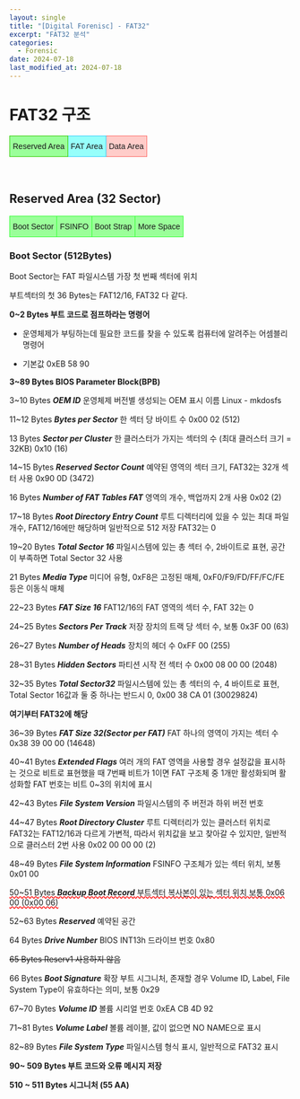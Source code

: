 ```yaml
---
layout: single
title: "[Digital Forenisc] - FAT32"
excerpt: "FAT32 분석"
categories:
  - Forensic
date: 2024-07-18
last_modified_at: 2024-07-18
---
```


# FAT32 구조 

<style type="text/css">
.tg  {border-collapse:collapse;border-spacing:0;}
.tg td{border-color:black;border-style:solid;border-width:1px;font-family:Arial, sans-serif;font-size:14px;
  overflow:hidden;padding:10px 5px;word-break:normal;}
.tg th{border-color:black;border-style:solid;border-width:1px;font-family:Arial, sans-serif;font-size:14px;
  font-weight:normal;overflow:hidden;padding:10px 5px;word-break:normal;}
.tg .tg-6o2b{background-color:#ffccc9;border-color:#fd6864;text-align:center;vertical-align:top}
.tg .tg-sy1x{background-color:#9aff99;border-color:#32cb00;text-align:center;vertical-align:top}
.tg .tg-hl7l{background-color:#96fffb;border-color:#34cdf9;text-align:center;vertical-align:top}
</style>
<table class="tg"><thead>
  <tr>
    <td class="tg-sy1x">Reserved Area</td>
    <td class="tg-hl7l">FAT Area</td>
    <td class="tg-6o2b">Data Area</td>
  </tr></thead>
</table>

<br>

## Reserved Area (32 Sector)

<style type="text/css">
.tg  {border-collapse:collapse;border-spacing:0;}
.tg td{border-color:black;border-style:solid;border-width:1px;font-family:Arial, sans-serif;font-size:14px;
  overflow:hidden;padding:10px 5px;word-break:normal;}
.tg th{border-color:black;border-style:solid;border-width:1px;font-family:Arial, sans-serif;font-size:14px;
  font-weight:normal;overflow:hidden;padding:10px 5px;word-break:normal;}
.tg .tg-tzz5{background-color:#9aff99;border-color:#34ff34;text-align:center;vertical-align:top}
.tg .tg-pj73{background-color:#9aff99;border-color:#34ff34;text-align:left;vertical-align:top}
</style>
<table class="tg"><thead>
  <tr>
    <td class="tg-tzz5">Boot Sector</td>
    <td class="tg-tzz5">FSINFO</td>
    <td class="tg-tzz5">Boot Strap</td>
    <td class="tg-pj73">More Space</td>
  </tr></thead>
</table>

### Boot Sector (512Bytes)

Boot Sector는 FAT 파일시스템 가장 첫 번째 섹터에 위치

부트섹터의 첫 36 Bytes는 FAT12/16, FAT32 다 같다. 

**0~2 Bytes 부트 코드로 점프하라는 명령어**

- 운영체제가 부팅하는데 필요한 코드를 찾을 수 있도록 컴퓨터에 알려주는 어셈블리 명령어

- 기본값 0xEB 58 90

**3~89 Bytes BIOS Parameter Block(BPB)**

3~10 Bytes ***OEM ID*** 운영체제 버전별 생성되는 OEM 표시 이름 Linux - mkdosfs

11~12 Bytes ***Bytes per Sector*** 한 섹터 당 바이트 수 0x00 02 (512)

13 Bytes ***Sector per Cluster*** 한 클러스터가 가지는 섹터의 수 (최대 클러스터 크기 = 32KB)
0x10 (16)

14~15 Bytes ***Reserved Sector Count*** 예약된 영역의 섹터 크기, FAT32는 32개 섹터 사용 
0x90 0D (3472)

16 Bytes ***Number of FAT Tables FAT*** 영역의 개수, 백업까지 2개 사용 0x02 (2)  

17~18 Bytes ***Root Directory Entry Count*** 루트 디렉터리에 있을 수 있는 최대 파일 개수,
FAT12/16에만 해당하며 일반적으로 512 저장 FAT32는 0

19~20 Bytes ***Total Sector 16*** 파일시스템에 있는 총 섹터 수, 2바이트로 표현, 공간이 부족하면 Total Sector 32 사용

21 Bytes ***Media Type*** 미디어 유형, 0xF8은 고정된 매체, 0xF0/F9/FD/FF/FC/FE 등은 이동식 매체

22~23 Bytes ***FAT Size 16*** FAT12/16의 FAT 영역의 섹터 수, FAT 32는 0 

24~25 Bytes ***Sectors Per Track*** 저장 장치의 트랙 당 섹터 수, 보통 0x3F 00 (63)

26~27 Bytes ***Number of Heads*** 장치의 헤더 수 0xFF 00 (255)

28~31 Bytes ***Hidden Sectors*** 파티션 시작 전 섹터 수 0x00 08 00 00 (2048)

32~35 Bytes ***Total Sector32*** 파일시스템에 있는 총 섹터의 수, 4 바이트로 표현, 
Total Sector 16값과 둘 중 하나는 반드시 0, 0x00 38 CA 01 (30029824)

**여기부터 FAT32에 해당**

36~39 Bytes ***FAT Size 32(Sector per FAT)*** FAT 하나의 영역이 가지는 섹터 수 0x38 39 00 00 (14648)

40~41 Bytes ***Extended Flags*** 여러 개의 FAT 영역을 사용할 경우 설정값을 표시하는 것으로 비트로 표현했을 때 7번째 비트가 1이면 FAT 구조체 중 1개만 활성화되며 활성화할 FAT 번호는 비트 0~3의 위치에 표시 

42~43 Bytes ***File System Version*** 파일시스템의 주 버전과 하위 버전 번호 

44~47 Bytes ***Root Directory Cluster*** 루트 디렉터리가 있는 클러스터 위치로 FAT32는 FAT12/16과 다르게 가변적, 따라서 위치값을 보고 찾아갈 수 있지만, 일반적으로 클러스터 2번 사용 
0x02 00 00 00 (2)

48~49 Bytes ***File System Information*** FSINFO 구조체가 있는 섹터 위치, 보통 0x01 00 

<span style="text-decoration: underline; text-decoration-color: red; text-decoration-style: wavy">50~51 Bytes ***Backup Boot Record*** 부트섹터 복사본이 있는 섹터 위치 보통 0x06 00 (0x00 06)</span>

52~63 Bytes ***Reserved*** 예약된 공간 

64 Bytes ***Drive Number*** BIOS INT13h 드라이브 번호 0x80

~~65 Bytes Reserv1 사용하지 않음~~ 

66 Bytes ***Boot Signature*** 확장 부트 시그니처, 존재할 경우 Volume ID, Label, File System Type이 유효하다는 의미, 보통 0x29

67~70 Bytes ***Volume ID*** 볼륨 시리얼 번호 0xEA CB 4D 92

71~81 Bytes ***Volume Label*** 볼륨 레이블, 값이 없으면 NO NAME으로 표시

82~89 Bytes ***File System Type*** 파일시스템 형식 표시, 일반적으로 FAT32 표시

**90~ 509 Bytes 부트 코드와 오류 메시지 저장**

**510 ~ 511 Bytes 시그니처 (55 AA)**

